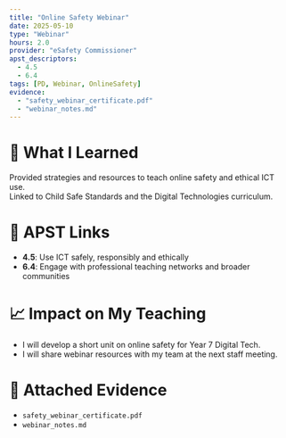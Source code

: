```yaml
---
title: "Online Safety Webinar"
date: 2025-05-10
type: "Webinar"
hours: 2.0
provider: "eSafety Commissioner"
apst_descriptors:
  - 4.5
  - 6.4
tags: [PD, Webinar, OnlineSafety]
evidence:
  - "safety_webinar_certificate.pdf"
  - "webinar_notes.md"
---
```


# 🧠 What I Learned

Provided strategies and resources to teach online safety and ethical ICT use.  
Linked to Child Safe Standards and the Digital Technologies curriculum.

# 🎯 APST Links

- **4.5**: Use ICT safely, responsibly and ethically  
- **6.4**: Engage with professional teaching networks and broader communities

# 📈 Impact on My Teaching

- I will develop a short unit on online safety for Year 7 Digital Tech.
- I will share webinar resources with my team at the next staff meeting.

# 📎 Attached Evidence

- `safety_webinar_certificate.pdf`  
- `webinar_notes.md`  
